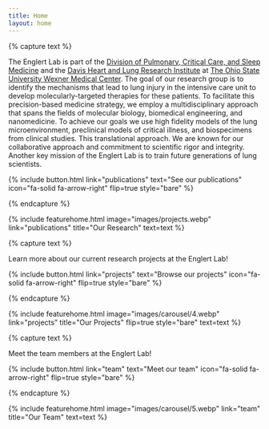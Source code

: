 ```yaml
---
title: Home
layout: home
---
```


{% capture text %}

The Englert Lab is part of the [Division of Pulmonary, Critical Care, and Sleep Medicine](https://medicine.osu.edu/departments/internal-medicine/pulmonary) and the [Davis Heart and Lung Research Institute](https://medicine.osu.edu/departments/davis-heart-lung-research-institute) at [The Ohio State University Wexner Medical Center](https://wexnermedical.osu.edu/).  The goal of our research group is to identify the mechanisms that lead to lung injury in the intensive care unit to develop molecularly-targeted therapies for these patients.  To facilitate this precision-based medicine strategy, we employ a multidisciplinary approach that spans the fields of molecular biology, biomedical engineering, and nanomedicine. To achieve our goals we use high fidelity models of the lung microenvironment, preclinical models of critical illness, and biospecimens from clinical studies.  This translational approach.  We are known for our collaborative approach and commitment to scientific rigor and integrity.  Another key mission of the Englert Lab is to train future generations of lung scientists. 

{%
  include button.html
  link="publications"
  text="See our publications"
  icon="fa-solid fa-arrow-right"
  flip=true
  style="bare"
%}

{% endcapture %}

{%
  include featurehome.html
  image="images/projects.webp"
  link="publications"
  title="Our Research"
  text=text
%}

{% capture text %}

Learn more about our current research projects at the Englert Lab!

{%
  include button.html
  link="projects"
  text="Browse our projects"
  icon="fa-solid fa-arrow-right"
  flip=true
  style="bare"
%}

{% endcapture %}

{%
  include featurehome.html
  image="images/carousel/4.webp"
  link="projects"
  title="Our Projects"
  flip=true
  style="bare"
  text=text
%}

{% capture text %}

Meet the team members at the Englert Lab!

{%
  include button.html
  link="team"
  text="Meet our team"
  icon="fa-solid fa-arrow-right"
  flip=true
  style="bare"
%}

{% endcapture %}

{%
  include featurehome.html
  image="images/carousel/5.webp"
  link="team"
  title="Our Team"
  text=text
%}
